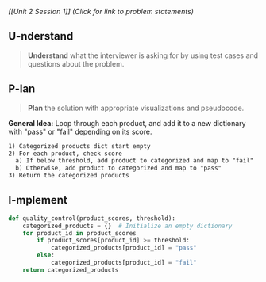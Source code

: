 *[[Unit 2 Session 1]] (Click for link to problem statements)*

## U-nderstand
 
> **Understand** what the interviewer is asking for by using test cases and questions about the problem.

## P-lan

> **Plan** the solution with appropriate visualizations and pseudocode.

**General Idea:** Loop through each product, and add it to a new dictionary with "pass" or "fail" depending on its score.

```markdown
1) Categorized products dict start empty
2) For each product, check score
  a) If below threshold, add product to categorized and map to "fail"
  b) Otherwise, add product to categorized and map to "pass"
3) Return the categorized products
```

## I-mplement

```python
def quality_control(product_scores, threshold):
    categorized_products = {}  # Initialize an empty dictionary
    for product_id in product_scores
        if product_scores[product_id] >= threshold:
            categorized_products[product_id] = "pass"
        else:
            categorized_products[product_id] = "fail"
    return categorized_products
``` 